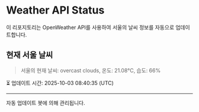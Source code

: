 
# Weather API Status

이 리포지토리는 OpenWeather API를 사용하여 서울의 날씨 정보를 자동으로 업데이트합니다.

## 현재 서울 날씨
> 서울의 현재 날씨: overcast clouds, 온도: 21.08°C, 습도: 66%

⏳ 업데이트 시간: 2025-10-03 08:40:35 (UTC)

---
자동 업데이트 봇에 의해 관리됩니다.
